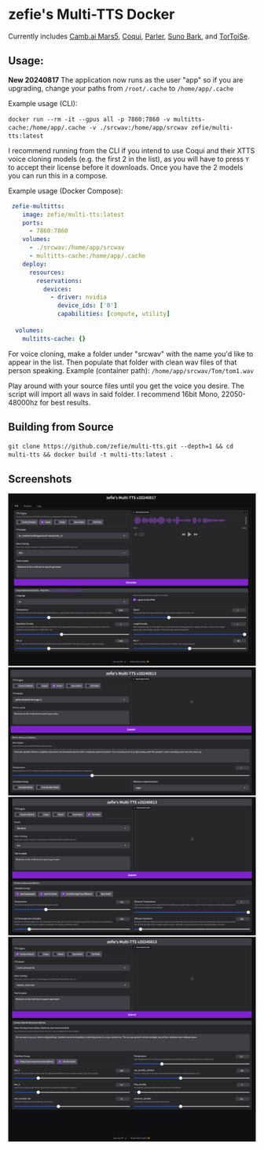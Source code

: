 # zefie's Multi-TTS Docker

Currently includes 
[Camb.ai Mars5](https://github.com/Camb-ai/MARS5-TTS/), [Coqui](https://github.com/coqui-ai/TTS), [Parler](https://github.com/huggingface/parler-tts), [Suno Bark](https://github.com/suno-ai/bark), and [TorToiSe](https://github.com/neonbjb/tortoise-tts).

## Usage:

**New 20240817** The application now runs as the user "app" so if you are upgrading, change your paths from `/root/.cache` to `/home/app/.cache`

Example usage (CLI):

`docker run --rm -it --gpus all -p 7860:7860 -v multitts-cache:/home/app/.cache -v ./srcwav:/home/app/srcwav zefie/multi-tts:latest`
 
I recommend running from the CLI if you intend to use Coqui and their XTTS voice cloning models (e.g. the first 2 in the list), as you will have to press `Y` to accept their license before it downloads. Once you have the 2 models you can run this in a compose.

Example usage (Docker Compose):
```yaml
 zefie-multitts:
    image: zefie/multi-tts:latest
    ports:
      - 7860:7860
    volumes:
      - ./srcwav:/home/app/srcwav
      - multitts-cache:/home/app/.cache
    deploy:
      resources:
        reservations:
          devices:
            - driver: nvidia
              device_ids: ['0']
              capabilities: [compute, utility]

  volumes:
    multitts-cache: {} 
```

For voice cloning, make a folder under "srcwav" with the name you'd like to appear in the list. Then populate that folder with clean wav files of that person speaking. Example (container path): `/home/app/srcwav/Tom/tom1.wav`

Play around with your source files until you get the voice you desire. The script will import all wavs in said folder. I recommend 16bit Mono, 22050-48000hz for best results.

## Building from Source
`git clone https://github.com/zefie/multi-tts.git --depth=1 && cd multi-tts && docker build -t multi-tts:latest .`

## Screenshots
![Coqui](https://github.com/zefie/multi-tts/blob/main/screenshots/20240817_coqui.png?raw=true)
![Parler](https://github.com/zefie/multi-tts/blob/main/screenshots/20240813_parler.png?raw=true)
![TorToiSe](https://github.com/zefie/multi-tts/blob/main/screenshots/20240813_tortoise.png?raw=true)
![Camb.ai Mars5](https://github.com/zefie/multi-tts/blob/main/screenshots/20240813_mars5.png?raw=true)
